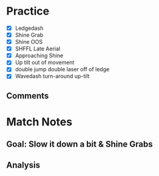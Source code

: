 # Practice
- [x] Ledgedash
- [x] Shine Grab
- [x] Shine OOS
- [x] SHFFL Late Aerial
- [x] Approaching Shine
- [x] Up tilt out of movement
- [x] double jump double laser off of ledge
- [x] Wavedash turn-around up-tilt
## Comments
# Match Notes
## Goal: Slow it down a bit & Shine Grabs
## Analysis
